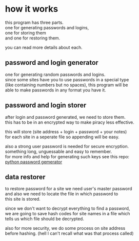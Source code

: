 # how it works

this program has three parts.  
one for generating passwords and logins,  
one for storing them  
and one for restoring them.

you can read more details about each.

## password and login generator

one for generating random passwords and logins.  
since some sites have you to use passwords in a special type  
(like containing numbers but no spaces), this program will be  
able to make passwords in any format you have it.

## password and login storer

after login and password generated, we need to store them.  
this has to be in an encrypted way to make piracy less effective.

this will store (site address + login + password + your notes)  
for each site in a seperate file so appending will be easy.

also a strong user password is needed for secure encryption.  
something long, unguessable and easy to remember.  
for more info and help for generating such keys see this repo:  
[python password gemerator](https://github.com/ekm507/python-password-generator "ekm507/python-password-generator")

## data restorer

to restore password for a site we need user's master password  
and also we need to locate the file in which password to  
this site is stored.

since we don't want to decrypt everything to find a password,  
we are going to save hash codes for site names in a file which  
tells us which file should be decrypted.

also for more security, we do some process on site address  
before hashing. (hell I can't recall what was that process called)
